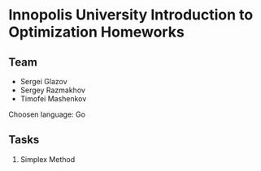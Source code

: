 # Innopolis University Introduction to Optimization Homeworks


## Team
- Sergei Glazov
- Sergey Razmakhov
- Timofei Mashenkov

Choosen language: Go

## Tasks
1. Simplex Method
